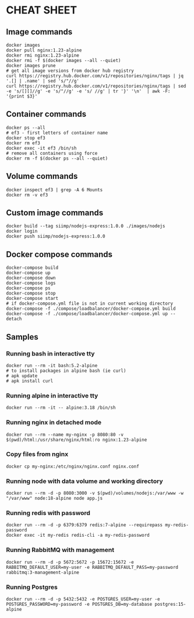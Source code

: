 # CHEAT SHEET

## Image commands
```
docker images
docker pull nginx:1.23-alpine
docker rmi nginx:1.23-alpine
docker rmi -f $(docker images --all --quiet)
docker images prune
# get all image versions from docker hub registry
curl https://registry.hub.docker.com/v1/repositories/nginx/tags | jq '.[] | .name' | sed 's/"//g'
curl https://registry.hub.docker.com/v1/repositories/nginx/tags | sed -e 's/[][]//g' -e 's/"//g' -e 's/ //g' | tr '}' '\n'  | awk -F: '{print $3}'
```

## Container commands
```
docker ps --all
# ef3 - first letters of container name
docker stop ef3
docker rm ef3
docker exec -it ef3 /bin/sh
# remove all containers using force
docker rm -f $(docker ps --all --quiet)
```

## Volume commands
```
docker inspect ef3 | grep -A 6 Mounts
docker rm -v ef3
```

## Custom image commands
```
docker build --tag siimp/nodejs-express:1.0.0 ./images/nodejs
docker login
docker push siimp/nodejs-express:1.0.0
```

## Docker compose commands
```
docker-compose build
docker-compose up
docker-compose down
docker-compose logs
docker-compose ps
docker-compose stop
docker-compose start
# if docker-compose.yml file is not in current working directory
docker-compose -f ./compose/loadbalancer/docker-compose.yml build
docker-compose -f ./compose/loadbalancer/docker-compose.yml up --detach
```

## Samples

### Running bash in interactive tty
```
docker run --rm -it bash:5.2-alpine
# to install packages in alpine bash (ie curl)
# apk update
# apk install curl
```

### Running alpine in interactive tty
```
docker run --rm -it -- alpine:3.18 /bin/sh
```

### Running nginx in detached mode
```
docker run --rm --name my-nginx -p 8080:80 -v $(pwd)/html:/usr/share/nginx/html:ro nginx:1.23-alpine
```

### Copy files from nginx
```
docker cp my-nginx:/etc/nginx/nginx.conf nginx.conf
```

### Running node with data volume and working directory
```
docker run --rm -d -p 8080:3000 -v $(pwd)/volumes/nodejs:/var/www -w "/var/www" node:18-alpine node app.js
```

### Running redis with password
```
docker run --rm -d -p 6379:6379 redis:7-alpine --requirepass my-redis-password
docker exec -it my-redis redis-cli -a my-redis-password
```

### Running RabbitMQ with management
```
docker run --rm -d -p 5672:5672 -p 15672:15672 -e RABBITMQ_DEFAULT_USER=my-user -e RABBITMQ_DEFAULT_PASS=my-password rabbitmq:3-management-alpine
```

### Running Postgres
```
docker run --rm -d -p 5432:5432 -e POSTGRES_USER=my-user -e POSTGRES_PASSWORD=my-password -e POSTGRES_DB=my-database postgres:15-alpine
```





